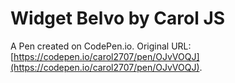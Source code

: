 # Widget Belvo by Carol JS

A Pen created on CodePen.io. Original URL: [https://codepen.io/carol2707/pen/OJvVOQJ](https://codepen.io/carol2707/pen/OJvVOQJ).

